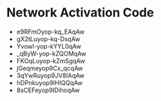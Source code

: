 # Network Activation Code
* e9RFmOyop-kq_EAqAw
* gX2tLuyop-kq-DsqAw
* Yvowl-yop-kYYL0qAw
* _qByW-yop-kZQOMqAw
* FKOqLuyop-kZmSgqAw
* jGeqmeyop9Cx_qcqAw
* 3qYwRuyop9JV8IAqAw
* hDPnkuyop9IHIQQqAw
* 8sCEFeyop9IDihoqAw